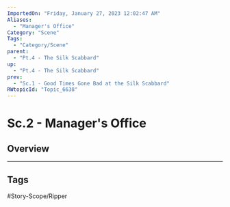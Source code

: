 ```yaml
---
ImportedOn: "Friday, January 27, 2023 12:02:47 AM"
Aliases:
  - "Manager's Office"
Category: "Scene"
Tags:
  - "Category/Scene"
parent:
  - "Pt.4 - The Silk Scabbard"
up:
  - "Pt.4 - The Silk Scabbard"
prev:
  - "Sc.1 - Good Times Gone Bad at the Silk Scabbard"
RWtopicId: "Topic_6638"
---
```

# Sc.2 - Manager's Office
## Overview

---
## Tags
#Story-Scope/Ripper

